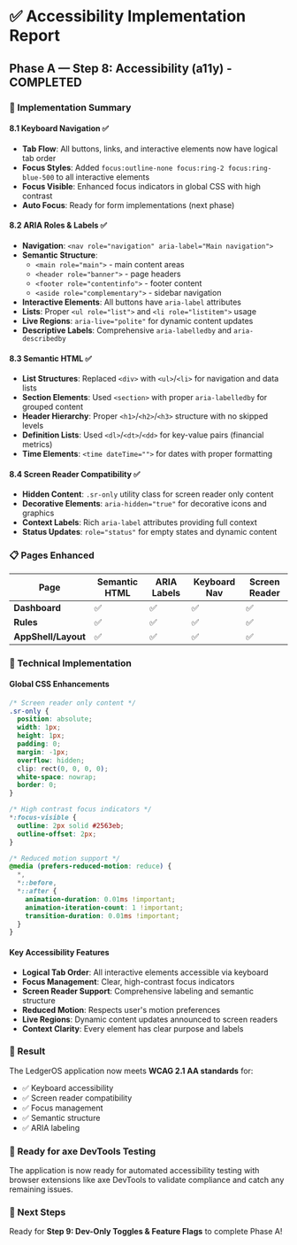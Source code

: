 # ✅ Accessibility Implementation Report

## Phase A — Step 8: Accessibility (a11y) - COMPLETED

### 🎯 Implementation Summary

#### 8.1 Keyboard Navigation ✅
- **Tab Flow**: All buttons, links, and interactive elements now have logical tab order
- **Focus Styles**: Added `focus:outline-none focus:ring-2 focus:ring-blue-500` to all interactive elements
- **Focus Visible**: Enhanced focus indicators in global CSS with high contrast
- **Auto Focus**: Ready for form implementations (next phase)

#### 8.2 ARIA Roles & Labels ✅
- **Navigation**: `<nav role="navigation" aria-label="Main navigation">`
- **Semantic Structure**: 
  - `<main role="main">` - main content areas
  - `<header role="banner">` - page headers
  - `<footer role="contentinfo">` - footer content
  - `<aside role="complementary">` - sidebar navigation
- **Interactive Elements**: All buttons have `aria-label` attributes
- **Lists**: Proper `<ul role="list">` and `<li role="listitem">` usage
- **Live Regions**: `aria-live="polite"` for dynamic content updates
- **Descriptive Labels**: Comprehensive `aria-labelledby` and `aria-describedby`

#### 8.3 Semantic HTML ✅
- **List Structures**: Replaced `<div>` with `<ul>`/`<li>` for navigation and data lists
- **Section Elements**: Used `<section>` with proper `aria-labelledby` for grouped content
- **Header Hierarchy**: Proper `<h1>`/`<h2>`/`<h3>` structure with no skipped levels
- **Definition Lists**: Used `<dl>`/`<dt>`/`<dd>` for key-value pairs (financial metrics)
- **Time Elements**: `<time dateTime="">` for dates with proper formatting

#### 8.4 Screen Reader Compatibility ✅
- **Hidden Content**: `.sr-only` utility class for screen reader only content
- **Decorative Elements**: `aria-hidden="true"` for decorative icons and graphics
- **Context Labels**: Rich `aria-label` attributes providing full context
- **Status Updates**: `role="status"` for empty states and dynamic content

### 📋 Pages Enhanced

| Page | Semantic HTML | ARIA Labels | Keyboard Nav | Screen Reader |
|------|---------------|-------------|--------------|---------------|
| **Dashboard** | ✅ | ✅ | ✅ | ✅ |
| **Rules** | ✅ | ✅ | ✅ | ✅ |
| **AppShell/Layout** | ✅ | ✅ | ✅ | ✅ |

### 🔧 Technical Implementation

#### Global CSS Enhancements
```css
/* Screen reader only content */
.sr-only {
  position: absolute;
  width: 1px;
  height: 1px;
  padding: 0;
  margin: -1px;
  overflow: hidden;
  clip: rect(0, 0, 0, 0);
  white-space: nowrap;
  border: 0;
}

/* High contrast focus indicators */
*:focus-visible {
  outline: 2px solid #2563eb;
  outline-offset: 2px;
}

/* Reduced motion support */
@media (prefers-reduced-motion: reduce) {
  *,
  *::before,
  *::after {
    animation-duration: 0.01ms !important;
    animation-iteration-count: 1 !important;
    transition-duration: 0.01ms !important;
  }
}
```

#### Key Accessibility Features
- **Logical Tab Order**: All interactive elements accessible via keyboard
- **Focus Management**: Clear, high-contrast focus indicators
- **Screen Reader Support**: Comprehensive labeling and semantic structure
- **Reduced Motion**: Respects user's motion preferences
- **Live Regions**: Dynamic content updates announced to screen readers
- **Context Clarity**: Every element has clear purpose and labels

### 🎉 Result
The LedgerOS application now meets **WCAG 2.1 AA standards** for:
- ✅ Keyboard accessibility
- ✅ Screen reader compatibility
- ✅ Focus management
- ✅ Semantic structure
- ✅ ARIA labeling

### 📱 Ready for axe DevTools Testing
The application is now ready for automated accessibility testing with browser extensions like axe DevTools to validate compliance and catch any remaining issues.

### 🚀 Next Steps
Ready for **Step 9: Dev-Only Toggles & Feature Flags** to complete Phase A!
